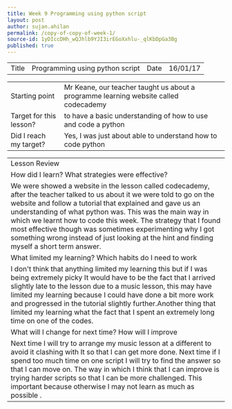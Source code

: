 ```yaml
---
title: Week 9 Programming using python script
layout: post
author: sujan.ahilan
permalink: /copy-of-copy-of-week-1/
source-id: 1yDIccDHh_wQJhlb9YJI3irEGoXxhlu-_qlKbDpGa3Bg
published: true
---
```

<table>
  <tr>
    <td>Title</td>
    <td> Programming using python script</td>
    <td>Date</td>
    <td>16/01/17</td>
  </tr>
</table>


<table>
  <tr>
    <td>Starting point</td>
    <td>Mr Keane, our teacher taught us about a programme learning website called codecademy</td>
  </tr>
  <tr>
    <td>Target for this lesson?</td>
    <td>to have a basic understanding of how to use and code a python </td>
  </tr>
  <tr>
    <td>Did I reach my target? 
</td>
    <td> Yes, I was just about able to understand how to code python</td>
  </tr>
</table>


<table>
  <tr>
    <td>Lesson Review</td>
  </tr>
  <tr>
    <td>How did I learn? What strategies were effective? </td>
  </tr>
  <tr>
    <td>We were showed a website in the lesson called codecademy, after the teacher talked to us about it we were told to go on the website and follow a tutorial that explained and gave us an understanding of what python was. This was the main way in which we learnt how to code this week. The strategy that I found most effective though was sometimes experimenting why I got something wrong instead of just looking at the hint and finding myself a short term answer.</td>
  </tr>
  <tr>
    <td>What limited my learning? Which habits do I need to work </td>
  </tr>
  <tr>
    <td>I don't think that anything limited my learning this but if I was being extremely picky It would have to be the fact that I arrived slightly late to the lesson due to a music lesson, this may have limited my learning because I could have done a bit more work and progressed in the tutorial slightly further.Another thing that  limited my learning what the fact that I spent an extremely long time on one of the codes.</td>
  </tr>
  <tr>
    <td>What will I change for next time? How will I improve</td>
  </tr>
  <tr>
    <td>Next time I will try to arrange my music lesson at a different to avoid it clashing with It so that I can get more done. Next time if I spend too much time on one script I will try to find the answer so that I can move on. The way in which I think that I can improve is trying harder scripts so that I can be more challenged. This important because otherwise I may not learn as much as possible .

</td>
  </tr>
</table>


